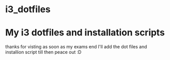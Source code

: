 # i3_dotfiles
# My i3 dotfiles and installation scripts
thanks for visting as soon as my exams end I'll add the dot files and installion script
till then peace out :D
